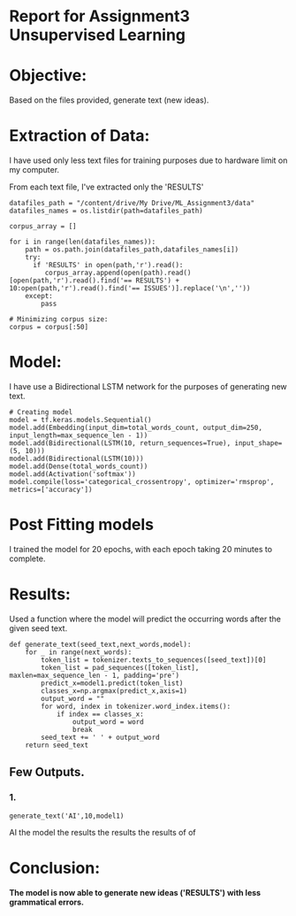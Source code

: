 # Report for Assignment3 Unsupervised Learning

# Objective:
Based on the files provided, generate text (new ideas).

# Extraction of Data:
I have used only less text files for training purposes due to hardware limit on my computer.

From each text file, I've extracted only the 'RESULTS'

```
datafiles_path = "/content/drive/My Drive/ML_Assignment3/data"
datafiles_names = os.listdir(path=datafiles_path)

corpus_array = []

for i in range(len(datafiles_names)):
    path = os.path.join(datafiles_path,datafiles_names[i])
    try:
      if 'RESULTS' in open(path,'r').read():
         corpus_array.append(open(path).read()[open(path,'r').read().find('== RESULTS') + 10:open(path,'r').read().find('== ISSUES')].replace('\n',''))
    except:
        pass

# Minimizing corpus size:
corpus = corpus[:50]
```

# Model:
I have use a Bidirectional LSTM network for the purposes of generating new text.
```
# Creating model
model = tf.keras.models.Sequential()
model.add(Embedding(input_dim=total_words_count, output_dim=250, input_length=max_sequence_len - 1))
model.add(Bidirectional(LSTM(10, return_sequences=True), input_shape=(5, 10)))
model.add(Bidirectional(LSTM(10)))
model.add(Dense(total_words_count))
model.add(Activation('softmax'))
model.compile(loss='categorical_crossentropy', optimizer='rmsprop', metrics=['accuracy'])
```


# Post Fitting models
I trained the model for 20 epochs, with each epoch taking 20 minutes to complete.

# Results:
Used a function where the model will predict the occurring words after the given seed text.
```
def generate_text(seed_text,next_words,model):
    for _ in range(next_words):
        token_list = tokenizer.texts_to_sequences([seed_text])[0]
        token_list = pad_sequences([token_list], maxlen=max_sequence_len - 1, padding='pre')
        predict_x=model1.predict(token_list)
        classes_x=np.argmax(predict_x,axis=1)
        output_word = ""
        for word, index in tokenizer.word_index.items():
            if index == classes_x:
                output_word = word
                break
        seed_text += ' ' + output_word
    return seed_text
```

## Few Outputs.
### 1.
```
generate_text('AI',10,model1)
```

AI the model the results the results the results of of


# Conclusion:
**The model is now able to generate new ideas ('RESULTS') with less grammatical errors.**